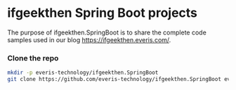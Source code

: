 # ifgeekthen Spring Boot  projects

The purpose of ifgeekthen.SpringBoot is to share the complete code samples used in our blog https://ifgeekthen.everis.com/.

### Clone the repo

```bash
mkdir -p everis-technology/ifgeekthen.SpringBoot
git clone https://github.com/everis-technology/ifgeekthen.SpringBoot everis-technology/ifgeekthen.SpringBoot
```
